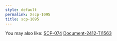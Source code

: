 ```yaml
---
style: default
permalink: Xscp-1095
title: scp-1095
---
```

You may also like:
[SCP-074](http://scp-wiki.net/scp-074)
[Document-2412-Tl1563](http://scp-wiki.net/document-2412-tl1563)